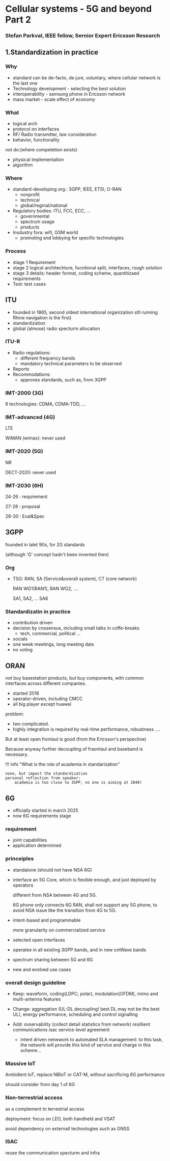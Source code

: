 # Cellular systems - 5G and beyond Part 2
### Stefan Parkval, IEEE fellow, Sernior Expert Ericsson Research

## 1.Standardization in practice

### Why
- standard can be de-facto, de jure, voluntary, where cellular network is the last one
- Technology development - selecting the best solution
- interoperability - samsung phone in Ericsson network
- mass market - scale effect of economy

### What
- logical arch
- protocol on interfaces
- RF/ Radio transmitter, law consideration
- behavior, functionality

not do:(where competetion exists)
- physical implementation
- algorithm

### Where
- standard-developing org.: 3GPP, IEEE, ETSI, O-RAN
    -  nonprofit
    -  technical
    -  global/reginal/national
- Regulatory bodies: ITU, FCC, ECC, ...
    - governmental
    - spectrum usage
    - products
- Insdustry fora: wifi, GSM world
    - promoting and lobbying for specific technologies
### Process
- stage 1 Requirement
- stage 2 logical architechture, fucntional split, interfaces, rough solution
- stage 3 details: header format, coding scheme, quantitizaed requirements
- Test: test cases 

## ITU
- founded in 1865, second oldest international organization stll running       
    Rhine navigation is the first)
- standardization
- global (almose) radio specturm allocation 

### ITU-R
- Radio regulations:
    - different frequency bands
    - mandatory technical parameters to be observed
- Reports
- Recommodations:
    - approves standards, such as, from 3GPP

### IMT-2000 (3G)
6 technologies: CDMA, CDMA-TDD, ...
### IMT-advanced (4G)
LTE

WiMAN (wimax): never used
### IMT-2020 (5G)
NR

DECT-2020: never used

### IMT-2030 (6H)
24-26 : requirement

27-28 : proposal

29-30 : Eval&Spec

## 3GPP
founded in lalet 90s, for 2G standards 

(although 'G' concept hadn't been invented then)

### Org
- TSG: RAN, SA (Service&overall system), CT (core network)

    RAN WG1(RAN1), RAN WG2, ....

    SA1, SA2, ... SA6

### Standardizatin in practice
- contribution driven
- decision by cnosensus, including small talks in coffe-breaks 
    - tech, commercial, political ...
- socials
- one week meetings, long meeting dats
- no voting

## ORAN
not buy basestation products, but buy components, with common interfaces across different companies.

- started 2018
- operator-driven, including CMCC
- all big player except huawei

problem: 
- two complicated. 
- highly integration is required by real-time performance, robustness ....

But at least open frontaul is good (from the Ericsson's perspective)

Because anyway further decoupling of fraontaul and baseband is necessary.

!!! info "What is the role of academia in standarization"

    none, but impact the standardization
    personal reflection from speaker:
        academia is too close to 3GPP, no one is aiming at 2040!

## 6G
- officially started in march 2025
- now 6G requirements stage

### requirement
- joint capabilities
- application determined

### princeiples
- standalone (should not have NSA 6G)
- interface an 5G Core, which is flexible enough, and just deployed by operators
    
    different from NSA between 4G and 5G.
    
    6G phone only connects 6G RAN, shall not support any 5G phone, to avoid NSA issue like the transition from 4G to 5G.

- intent-based and programmable

    more granularity on commercialized service 

- selected open interfaces
- operatee in all existing 3GPP bands, and in new cmWave bands
- spectrum sharing between 5G and 6G
- new and evolved use cases

### overall design guideline

- Keep: waveform, coding(LDPC; polar), modulation(OFDM), mimo and multi-antenna features

- Change: aggregation (UL-DL decoupling! best DL may not be the best UL), energy performance, scheduling and control signalling

- Add: 
    ovservability (collect detail statistics from network)
    resillient communications
    isac
    service-level agreement
    - intent driven netwwork to automated SLA management: to this task, the network will provide this kind of service and charge in this scheme...

### Massive IoT
Ambidient IoT, replace NBIoT or CAT-M, without sacrificing 6G performance

should consider from day 1 of 6G

### Non-terrestrial access
as a complement to terrestrial access

deployment: focus on LEO, both handheld and VSAT

avoid dependency on externall technologies such as GNSS

### ISAC
reuse the communication specturm and infra


